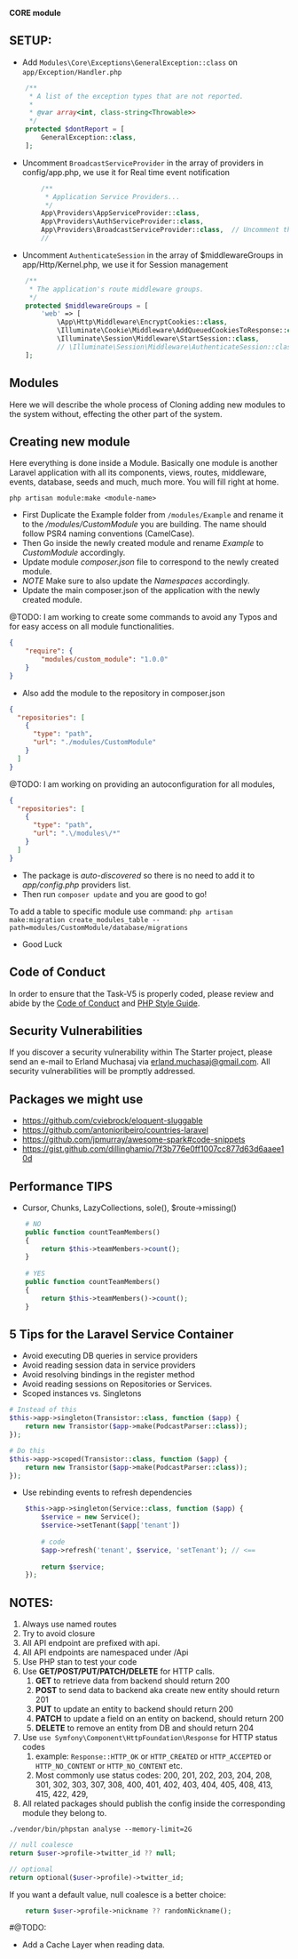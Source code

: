 **CORE module**

## SETUP:
- Add ``Modules\Core\Exceptions\GeneralException::class`` on ``app/Exception/Handler.php``
```php
    /**
     * A list of the exception types that are not reported.
     *
     * @var array<int, class-string<Throwable>>
     */
    protected $dontReport = [
        GeneralException::class,
    ];
```

- Uncomment `BroadcastServiceProvider` in the array of providers in config/app.php,
we use it for Real time event notification

```php
        /**
         * Application Service Providers...
         */
        App\Providers\AppServiceProvider::class,
        App\Providers\AuthServiceProvider::class,
        App\Providers\BroadcastServiceProvider::class,  // Uncomment this line
        //
```

- Uncomment `AuthenticateSession` in the array of $middlewareGroups in app/Http/Kernel.php,
we use it for Session management

```php
    /**
     * The application's route middleware groups.
     */
    protected $middlewareGroups = [
        'web' => [
            \App\Http\Middleware\EncryptCookies::class,
            \Illuminate\Cookie\Middleware\AddQueuedCookiesToResponse::class,
            \Illuminate\Session\Middleware\StartSession::class,
            // \Illuminate\Session\Middleware\AuthenticateSession::class, // Uncomment this line
    ];
```


## Modules

Here we will describe the whole process of Cloning adding new modules to the system without,
effecting the other part of the system.

## Creating new module

Here everything is done inside a Module. 
Basically one module is another Laravel application with all its components, views, 
routes, middleware, events, database, seeds and much, much more. 
You will fill right at home.


`php artisan module:make <module-name>`

- First Duplicate the Example folder from  ``` /modules/Example ``` and rename it to the */modules/CustomModule* you are building.
  The name should follow PSR4 naming conventions (CamelCase).
- Then Go inside the newly created module and rename *Example* to *CustomModule* accordingly.
- Update module *composer.json* file to correspond to the newly created module.
- *NOTE* Make sure to also update the *Namespaces* accordingly.
- Update the main composer.json of the application with the newly created module.

@TODO: I am working to create some commands to avoid any Typos and for easy access on all module functionalities.

```json
{
    "require": {
        "modules/custom_module": "1.0.0"
    }
}
```
- Also add the module to the repository in composer.json
```json
{
  "repositories": [
    {
      "type": "path",
      "url": "./modules/CustomModule"
    }
  ]
}
```


@TODO: I am working on providing an autoconfiguration for all modules,
```json
{
  "repositories": [
    {
      "type": "path",
      "url": ".\/modules\/*"
    }
  ]
}
 ```

- The package is *auto-discovered* so there is no need to add it to *app/config.php* providers list.
- Then run ```` composer update ```` and you are good to go!


To add a table to specific module use command:
``php artisan make:migration create_modules_table --path=modules/CustomModule/database/migrations``


- Good Luck


## Code of Conduct

In order to ensure that the Task-V5 is properly coded, 
please review and abide by the [Code of Conduct](https://cloud.draft2017.com/index.php/s/BTQiKmgMTPDTAtg) and [PHP Style Guide](https://cloud.draft2017.com/index.php/s/WB7TrcaSZJPTgKz).

## Security Vulnerabilities

If you discover a security vulnerability within The Starter project, please send an e-mail to Erland Muchasaj via [erland.muchasaj@gmail.com](mailto:erland.muchasaj@gmail.com).
All security vulnerabilities will be promptly addressed.

## Packages we might use
- https://github.com/cviebrock/eloquent-sluggable
- https://github.com/antonioribeiro/countries-laravel
- https://github.com/jpmurray/awesome-spark#code-snippets
- https://gist.github.com/dillinghamio/7f3b776e0ff1007cc877d63d6aaee10d


## Performance TIPS
- Cursor, Chunks, LazyCollections, sole(), $route->missing()
```php
    # NO
    public function countTeamMembers()
    {
        return $this->teamMembers->count();
    }
    
    # YES
    public function countTeamMembers()
    {
        return $this->teamMembers()->count();
    }
```

## 5 Tips for the Laravel Service Container
 - Avoid executing DB queries in service providers
 - Avoid reading session data in service providers
 - Avoid resolving bindings in the register method
 - Avoid reading sessions on Repositories or Services.
 - Scoped instances vs. Singletons

```php
# Instead of this
$this->app->singleton(Transistor::class, function ($app) {
    return new Transistor($app->make(PodcastParser::class));
});

# Do this 
$this->app->scoped(Transistor::class, function ($app) {
    return new Transistor($app->make(PodcastParser::class));
}); 

```

 - Use rebinding events to refresh dependencies
```php
    $this->app->singleton(Service::class, function ($app) {
        $service = new Service();
        $service->setTenant($app['tenant'])
        
        # code
        $app->refresh('tenant', $service, 'setTenant'); // <==
        
        return $service;
    });
```


## NOTES:
1. Always use named routes
2. Try to avoid closure
3. All API endpoint are prefixed with api.
4. All API endpoints are namespaced under /Api
5. Use PHP stan to test your code 
6. Use **GET/POST/PUT/PATCH/DELETE** for HTTP calls.
   1. **GET** to retrieve data from backend should return 200
   2. **POST** to send data to backend aka create new entity should return 201
   3. **PUT** to update an entity to backend should return 200
   4. **PATCH** to update a field on an entity on backend, should return 200
   5. **DELETE** to remove an entity from DB and should return 204
7. Use ``use Symfony\Component\HttpFoundation\Response`` for HTTP status codes
   1. example: `Response::HTTP_OK` or `HTTP_CREATED` or `HTTP_ACCEPTED` or `HTTP_NO_CONTENT` or `HTTP_NO_CONTENT` etc.
   2. Most commonly use status codes: 200, 201, 202, 203, 204, 208, 301, 302, 303, 307, 308, 400, 401, 402, 403, 404, 405, 408, 413, 415, 422, 429,
8. All related packages should publish the config inside the corresponding module they belong to.

```
./vendor/bin/phpstan analyse --memory-limit=2G
```

```php
// null coalesce
return $user->profile->twitter_id ?? null;

// optional
return optional($user->profile)->twitter_id;
```

If you want a default value, null coalesce is a better choice:

```php
    return $user->profile->nickname ?? randomNickname();
```

#@TODO:
- Add a Cache Layer when reading data.
